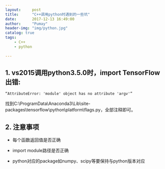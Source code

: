 ```yaml
---
layout:     post
title:      "C++调用python时遇到的一些坑"
date:       2017-12-13 16:49:00
author:     "Pumay"
header-img: "img/python.jpg"
catalog: true
tags:
    - C++
    - python
    
---
```



## 1. vs2015调用python3.5.0时，import TensorFlow出错:

`“AttributeError: 'module' object has no attribute 'argv'” `

找到C:\ProgramData\Anaconda3\Lib\site-packages\tensorflow\python\platform\flags.py，全部注释即可。

## 2. 注意事项

- 每个函数返回值是否正确

- import module路径是否正确

- python对应的package如numpy、scipy等要保持与python版本对应
